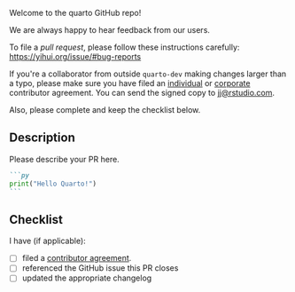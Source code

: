 Welcome to the quarto GitHub repo!

We are always happy to hear feedback from our users.

To file a _pull request_, please follow these instructions carefully: <https://yihui.org/issue/#bug-reports>

If you're a collaborator from outside `quarto-dev` making changes larger than a typo, please make sure you have filed an [individual](https://posit.co/wp-content/uploads/2023/04/2023-03-13_TC_Indiv_contrib_agreement.pdf) or [corporate](https://posit.co/wp-content/uploads/2023/04/2023-03-13_TC_Corp_contrib_agreement.pdf) contributor agreement. You can send the signed copy to <jj@rstudio.com>.

Also, please complete and keep the checklist below.

## Description

Please describe your PR here.

````md
```py
print("Hello Quarto!")
```
````

## Checklist

I have (if applicable):

- [ ] filed a [contributor agreement](https://github.com/quarto-dev/quarto-cli/blob/main/CONTRIBUTING.md).
- [ ] referenced the GitHub issue this PR closes
- [ ] updated the appropriate changelog
